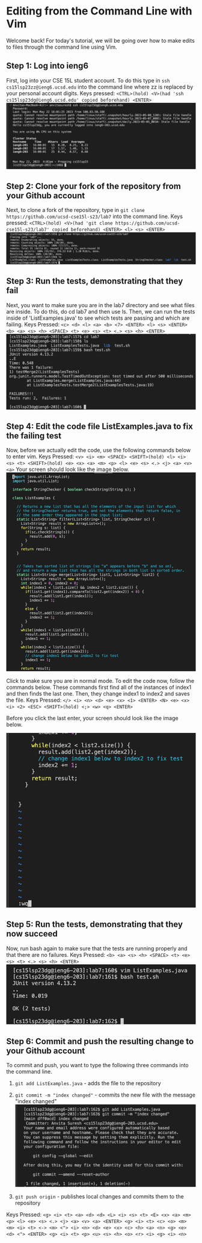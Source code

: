 # Editing from the Command Line with Vim

Welcome back! For today's tutorial, we will be going over how to make edits to files through the command line using Vim.

## Step 1: Log into ieng6
First, log into your CSE 15L student account. To do this type in `ssh cs15lsp23zz@ieng6.ucsd.edu` into the command line where zz is replaced by your personal account digits.
Keys pressed: `<CTRL>(hold) <V>(had 'ssh cs15lsp23dg@ieng6.ucsd.edu' copied beforehand) <ENTER>`
![Image](lab4-ss1.png)
  
## Step 2: Clone your fork of the repository from your Github account
Next, to clone a fork of the repository, type in `git clone https://github.com/ucsd-cse15l-s23/lab7` into the command line.
Keys pressed: `<CTRL>(hold) <V>(had 'git clone https://github.com/ucsd-cse15l-s23/lab7' copied beforehand) <ENTER> <l> <s> <ENTER>`
![Image](lab4-ss2.png)

## Step 3: Run the tests, demonstrating that they fail
Next, you want to make sure you are in the lab7 directory and see what files are inside. To do this, do cd lab7 and then use ls. Then, we can run the tests inside of 'ListExamples.java' to see which tests are passing and which are failing.
Keys Pressed: `<c> <d> <l> <a> <b> <7> <ENTER> <l> <s> <ENTER> <b> <a> <s> <h> <SPACE> <t> <e> <s> <t> <.> <s> <h> <ENTER>`
![Image](lab4-ss3.png)

## Step 4: Edit the code file ListExamples.java to fix the failing test 
Now, before we actually edit the code, use the following commands below to enter vim.
Keys Pressed: `<v> <i> <m> <SPACE> <SHIFT>(hold) <l> <i> <s> <t> <SHIFT>(hold) <e> <x> <a> <m> <p> <l> <e> <s> <.> <j> <a> <v> <a>`
Your screen should look like the image below.
![Image](lab4-ss4.png)

Click <ESC> to make sure you are in normal mode. To edit the code now, follow the commands below. These commands first find all of the instances of index1 and then finds the last one. Then, they change index1 to index2 and saves the file.
Keys Pressed: `</> <i> <n> <d> <e> <x> <1> <ENTER> <N> <e> <x> <i> <2> <ESC> <SHIFT>(hold) <;> <w> <q> <ENTER>`

  Before you click the last enter, your screen should look like the image below.

![Image](lab4-ss5.png)

## Step 5: Run the tests, demonstrating that they now succeed
Now, run bash again to make sure that the tests are running properly and that there are no failures.
Keys Pressed: `<b> <a> <s> <h> <SPACE> <t> <e> <s> <t> <.> <s> <h> <ENTER>`
![Image](lab4-ss6.png)

## Step 6: Commit and push the resulting change to your Github account
To commit and push, you want to type the following three commands into the command line.
 1. `git add ListExamples.java` - adds the file to the repository
 2. `git commit -m "index changed"` - commits the new file with the message "index changed"
![Image](lab4-ss7.png)

 3. `git push origin` - publishes local changes and commits them to the repository

  Keys Pressed: `<g> <i> <t> <a> <d> <d> <L> <i> <s> <t> <E> <x> <a> <m> <p> <l> <e> <s> <.> <j> <a> <v> <a> <ENTER> <g> <i> <t> <c> <o> <m> <m> <i> <t> <-> <m> <"> <i> <n> <d> <e> <x> <c> <h> <a> <n> <g> <e> <d> <"> <ENTER> <g> <i> <t> <p> <u> <s> <h> <o> <r> <i> <g> <i> <n>`


